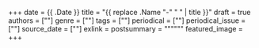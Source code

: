 +++
date = {{ .Date }}
title = "{{ replace .Name "-" " " | title }}"
draft = true
authors = [""]
genre = [""]
tags = [""]
periodical = [""]
periodical_issue = [""]
source_date = [""]
exlink = 
postsummary = """"""
featured_image = 
+++
